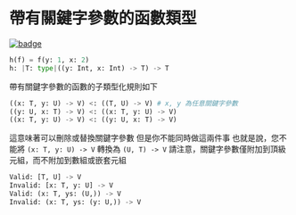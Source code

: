 # 帶有關鍵字參數的函數類型

[![badge](https://img.shields.io/endpoint.svg?url=https%3A%2F%2Fgezf7g7pd5.execute-api.ap-northeast-1.amazonaws.com%2Fdefault%2Fsource_up_to_date%3Fowner%3Derg-lang%26repos%3Derg%26ref%3Dmain%26path%3Ddoc/EN/syntax/type/advanced/keyword_param.md%26commit_hash%3D06f8edc9e2c0cee34f6396fd7c64ec834ffb5352)](https://gezf7g7pd5.execute-api.ap-northeast-1.amazonaws.com/default/source_up_to_date?owner=erg-lang&repos=erg&ref=main&path=doc/EN/syntax/type/advanced/keyword_param.md&commit_hash=06f8edc9e2c0cee34f6396fd7c64ec834ffb5352)

```python
h(f) = f(y: 1, x: 2)
h: |T: type|((y: Int, x: Int) -> T) -> T
```

帶有關鍵字參數的函數的子類型化規則如下

```python
((x: T, y: U) -> V) <: ((T, U) -> V) # x, y 為任意關鍵字參數
((y: U, x: T) -> V) <: ((x: T, y: U) -> V)
((x: T, y: U) -> V) <: ((y: U, x: T) -> V)
```

這意味著可以刪除或替換關鍵字參數
但是你不能同時做這兩件事
也就是說，您不能將 `(x: T, y: U) -> V` 轉換為 `(U, T) -> V`
請注意，關鍵字參數僅附加到頂級元組，而不附加到數組或嵌套元組

```python
Valid: [T, U] -> V
Invalid: [x: T, y: U] -> V
Valid: (x: T, ys: (U,)) -> V
Invalid: (x: T, ys: (y: U,)) -> V
```